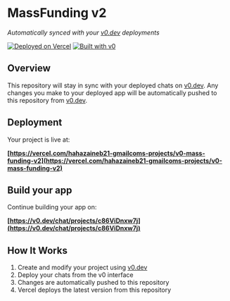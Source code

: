 # MassFunding v2

*Automatically synced with your [v0.dev](https://v0.dev) deployments*

[![Deployed on Vercel](https://img.shields.io/badge/Deployed%20on-Vercel-black?style=for-the-badge&logo=vercel)](https://vercel.com/hahazaineb21-gmailcoms-projects/v0-mass-funding-v2)
[![Built with v0](https://img.shields.io/badge/Built%20with-v0.dev-black?style=for-the-badge)](https://v0.dev/chat/projects/c86ViDnxw7j)

## Overview

This repository will stay in sync with your deployed chats on [v0.dev](https://v0.dev).
Any changes you make to your deployed app will be automatically pushed to this repository from [v0.dev](https://v0.dev).

## Deployment

Your project is live at:

**[https://vercel.com/hahazaineb21-gmailcoms-projects/v0-mass-funding-v2](https://vercel.com/hahazaineb21-gmailcoms-projects/v0-mass-funding-v2)**

## Build your app

Continue building your app on:

**[https://v0.dev/chat/projects/c86ViDnxw7j](https://v0.dev/chat/projects/c86ViDnxw7j)**

## How It Works

1. Create and modify your project using [v0.dev](https://v0.dev)
2. Deploy your chats from the v0 interface
3. Changes are automatically pushed to this repository
4. Vercel deploys the latest version from this repository